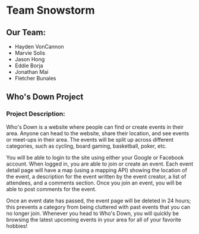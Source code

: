 # Team Snowstorm
## Our Team:
* Hayden VonCannon
* Marvie Solis
* Jason Hong
* Eddie Borja
* Jonathan Mai
* Fletcher Bunales

## Who's Down Project


### Project Description:
Who's Down is a website where people can find or create events in their area. Anyone can head to the website, share their location, and see events or meet-ups in their area. The events will be split up across different categories, such as cycling, board gaming, basketball, poker, etc. 

You will be able to login to the site using either your Google or Facebook account. When logged in, you are able to join or create an event. Each event detail page will have a map (using a mapping API) showing the location of the event, a description for the event written by the event creator, a list of attendees, and a comments section. Once you join an event, you will be able to post comments for the event. 

Once an event date has passed, the event page will be deleted in 24 hours; this prevents a category from being cluttered with past events that you can no longer join. Whenever you head to Who's Down, you will quickly be browsing the latest upcoming events in your area for all of your favorite hobbies!